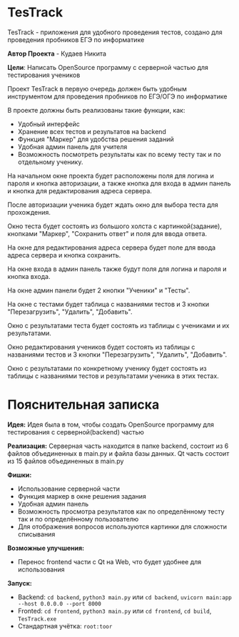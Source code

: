 # TesTrack
TesTrack - приложения для удобного проведения тестов, создано для проведения пробников ЕГЭ по информатике


**Автор Проекта** - Кудаев Никита


**Цели**: Написать OpenSource программу с серверной частью для тестирования учеников


Проект TesTrack в первую очередь должен быть удобным инструментом для проведения пробников по ЕГЭ/ОГЭ по информатике


В проекте должны быть реализованы такие функции, как:
+ Удобный интерфейс
+ Хранение всех тестов и результатов на backend
+ Функция "Маркер" для удобства решения заданий
+ Удобная админ панель для учителя
+ Возможность посмотреть результаты как по всему тесту так и по отдельному ученику.


На начальном окне проекта будет расположены поля для логина и пароля и кнопка авторизации, а также кнопка для входа в админ панель и кнопка для редактирования адреса сервера.


После авторизации ученика будет ждать окно для выбора теста для прохождения.


Окно теста будет состоять из большого холста с картинкой(задание), кнопками "Маркер", "Сохранить ответ" и поля для ввода ответа.


На окне для редактирования адреса сервера будет поле для ввода адреса сервера и кнопка сохранить.


На окне входа в админ панель также будут поля для логина и пароля и кнопка входа.


На окне админ панели будет 2 кнопки "Ученики" и "Тесты".


На окне с тестами будет таблица с названиями тестов и 3 кнопки "Перезагрузить", "Удалить", "Добавить".


Окно с результатами теста будет состоять из таблицы с учениками и их результатами.


Окно редактирования учеников будет состоять из таблицы с названиями тестов и 3 кнопки "Перезагрузить", "Удалить", "Добавить".


Окно с результатами по конкретному ученику будет состоять из таблицы с названиями тестов и результатами ученика в этих тестах.


# Пояснительная записка


**Идея:** Идея была в том, чтобы создать OpenSource программу для тестирования с серверной(backend) частью


**Реализация:** Серверная часть находится в папке backend, состоит из 6 файлов объединенных в main.py и файла базы данных. Qt часть состоит из 15 файлов объединенных в main.py


**Фишки:**
+ Использование серверной части
+ Функция маркер в окне решения задания
+ Удобная админ панель
+ Возможность просмотра результатов как по определённому тесту так и по определённому пользователю
+ Для отображения вопросов используются картинки для сложности списывания


**Возможные улучшения:**
+ Перенос frontend части с Qt на Web, что будет удобнее для использования


**Запуск:**
+ Backend: `cd backend`, `python3 main.py` или `cd backend`, `uvicorn main:app --host 0.0.0.0 --port 8000`
+ Fronted: `cd frontend`, `python3 main.py` или `cd frontend`, `cd build`, `TesTrack.exe`
+ Стандартная учётка: `root:toor`
